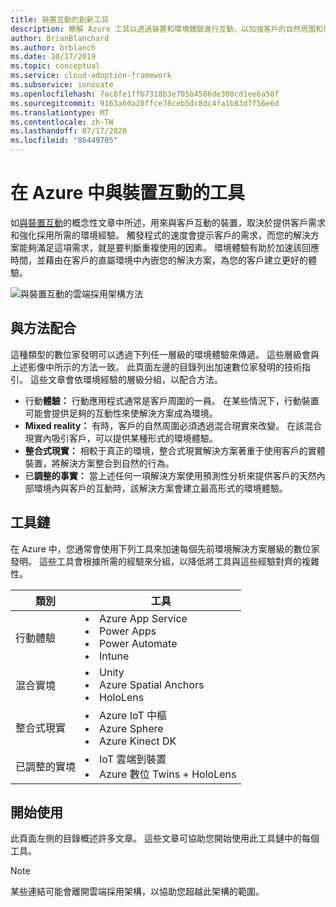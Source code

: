 ```yaml
---
title: 裝置互動的創新工具
description: 瞭解 Azure 工具以透過裝置和環境體驗進行互動，以加強客戶的自然周圍和行為。
author: BrianBlanchard
ms.author: brblanch
ms.date: 10/17/2019
ms.topic: conceptual
ms.service: cloud-adoption-framework
ms.subservice: innovate
ms.openlocfilehash: 7ac8fe1ffb7318b3e705b4586de300cd1ee6a58f
ms.sourcegitcommit: 9163a60a28ffce78ceb5dc8dc4fa1b83d7f56e6d
ms.translationtype: MT
ms.contentlocale: zh-TW
ms.lasthandoff: 07/17/2020
ms.locfileid: "86449705"
---
```

# <a name="tools-to-interact-with-devices-in-azure"></a>在 Azure 中與裝置互動的工具

如[與裝置互動](../considerations/devices.md)的概念性文章中所述，用來與客戶互動的裝置，取決於提供客戶需求和強化採用所需的環境經驗。 觸發程式的速度會提示客戶的需求，而您的解決方案能夠滿足這項需求，就是要判斷重複使用的因素。 環境體驗有助於加速該回應時間，並藉由在客戶的直屬環境中內嵌您的解決方案，為您的客戶建立更好的體驗。

![與裝置互動的雲端採用架構方法](../../_images/innovate/ambient-experiences.png)

## <a name="alignment-to-the-methodology"></a>與方法配合

這種類型的數位家發明可以透過下列任一層級的環境體驗來傳遞。 這些層級會與上述影像中所示的方法一致。 此頁面左邊的目錄列出加速數位家發明的技術指引。 這些文章會依環境經驗的層級分組，以配合方法。

- 行動**體驗：** 行動應用程式通常是客戶周圍的一員。 在某些情況下，行動裝置可能會提供足夠的互動性來使解決方案成為環境。
- **Mixed reality：** 有時，客戶的自然周圍必須透過混合現實來改變。 在該混合現實內吸引客戶，可以提供某種形式的環境體驗。
- **整合式現實：** 相較于真正的環境，整合式現實解決方案著重于使用客戶的實體裝置，將解決方案整合到自然的行為。
- 已**調整的事實：** 當上述任何一項解決方案使用預測性分析來提供客戶的天然內部環境內與客戶的互動時，該解決方案會建立最高形式的環境體驗。

## <a name="toolchain"></a>工具鏈

在 Azure 中，您通常會使用下列工具來加速每個先前環境解決方案層級的數位家發明。 這些工具會根據所需的經驗來分組，以降低將工具與這些經驗對齊的複雜性。

<!-- markdownlint-disable MD033 -->

| 類別 | 工具 |
|---|---|
| 行動體驗 | <li> Azure App Service <li> Power Apps <li> Power Automate <li> Intune |
| 混合實境 | <li> Unity <li> Azure Spatial Anchors <li> HoloLens |
| 整合式現實 | <li> Azure IoT 中樞 <li> Azure Sphere <li> Azure Kinect DK |
| 已調整的實境 | <li> IoT 雲端到裝置 <li> Azure 數位 Twins + HoloLens |

<!--markdownlint-enable MD033 -->

## <a name="get-started"></a>開始使用

此頁面左側的目錄概述許多文章。 這些文章可協助您開始使用此工具鏈中的每個工具。

> [!NOTE]
> 某些連結可能會離開雲端採用架構，以協助您超越此架構的範圍。
